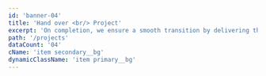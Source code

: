 ```yaml
---
id: 'banner-04'
title: 'Hand over <br/> Project'
excerpt: 'On completion, we ensure a smooth transition by delivering the finished project, with meticulous attention to detail and quality craftsmanship.'
path: '/projects'
dataCount: '04'
cName: 'item secondary__bg'
dynamicClassName: 'item primary__bg'
---
```

